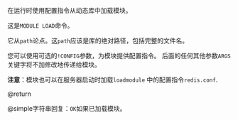 在运行时使用配置指令从动态库中加载模块。

这是`MODULE LOAD`命令。

它从`path`论点。这`path`应该是库的绝对路径，包括完整的文件名。

您可以使用可选的`!CONFIG`参数，为模块提供配置指令。
后面的任何其他参数`ARGS`关键字将不加修改地传递给模块。

**注意**：模块也可以在服务器启动时加载`loadmodule`
中的配置指令`redis.conf`.

@return

@simple字符串回复：`OK`如果已加载模块。
